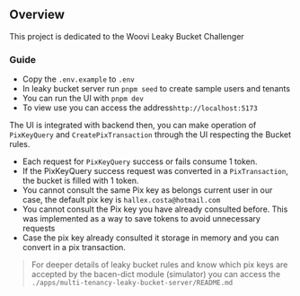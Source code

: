 ## Overview 
This project is dedicated to the Woovi Leaky Bucket Challenger

### Guide
- Copy the `.env.example` to `.env` 
- In leaky bucket server run `pnpm seed` to create sample users and tenants
- You can run the UI with `pnpm dev`
- To view use you can access the address`http://localhost:5173`

The UI is integrated with backend then, you can make operation of `PixKeyQuery` and `CreatePixTransaction` through the UI respecting the Bucket rules.

- Each request for `PixKeyQuery` success or fails consume 1 token.
- If the PixKeyQuery success request was converted in a `PixTransaction`, the bucket is filled with 1 token. 
- You cannot consult the same Pix key as belongs current user in our case, the default pix key is `hallex.costa@hotmail.com`
- You cannot consult the Pix key you have already consulted before. This was implemented as a way to save tokens to avoid unnecessary requests
- Case the pix key already consulted it storage in memory and you can convert in a pix transaction.

> For deeper details of leaky bucket rules and know which pix keys are accepted by the bacen-dict module (simulator)
> you can access the `./apps/multi-tenancy-leaky-bucket-server/README.md`